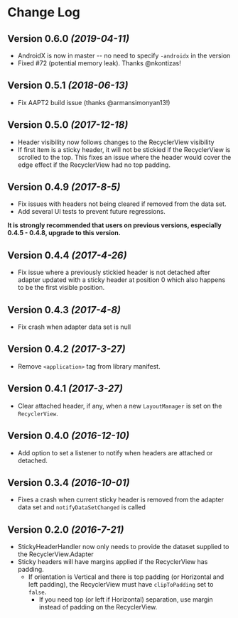 Change Log
==========
Version 0.6.0 *(2019-04-11)*
----------------------------
- AndroidX is now in master -- no need to specify `-androidx` in the version
- Fixed #72 (potential memory leak). Thanks @nkontizas!

Version 0.5.1 *(2018-06-13)*
----------------------------
- Fix AAPT2 build issue (thanks @armansimonyan13!)

Version 0.5.0 *(2017-12-18)*
----------------------------
- Header visibility now follows changes to the RecyclerView visibility
- If first item is a sticky header, it will not be stickied if the RecyclerView is scrolled to the top. This fixes an issue where the header would cover the edge effect if the RecyclerView had no top padding.

Version 0.4.9 *(2017-8-5)*
----------------------------
- Fix issues with headers not being cleared if removed from the data set.
- Add several UI tests to prevent future regressions.

**It is strongly recommended that users on previous versions, especially 0.4.5 - 0.4.8, upgrade to this version.** 

Version 0.4.4 *(2017-4-26)*
----------------------------
- Fix issue where a previously stickied header is not detached after adapter updated with a sticky header at position 0 which also happens to be the first visible position.
 
Version 0.4.3 *(2017-4-8)*
----------------------------
- Fix crash when adapter data set is null

Version 0.4.2 *(2017-3-27)*
----------------------------
- Remove `<application>` tag from library manifest.

Version 0.4.1 *(2017-3-27)*
----------------------------
- Clear attached header, if any, when a new `LayoutManager` is set on the `RecyclerView`.

Version 0.4.0 *(2016-12-10)*
----------------------------
- Add option to set a listener to notify when headers are attached or detached.

Version 0.3.4 *(2016-10-01)*
----------------------------
- Fixes a crash when current sticky header is removed from the adapter data set and `notifyDataSetChanged` is called

Version 0.2.0 *(2016-7-21)*
---------------------------
- StickyHeaderHandler now only needs to provide the dataset supplied to the RecyclerView.Adapter
- Sticky headers will have margins applied if the RecyclerView has padding.
  - If orientation is Vertical and there is top padding (or Horizontal and left padding), the RecyclerView must have `clipToPadding` set to `false`.
    - If you need top (or left if Horizontal) separation, use margin instead of padding on the RecyclerView.
